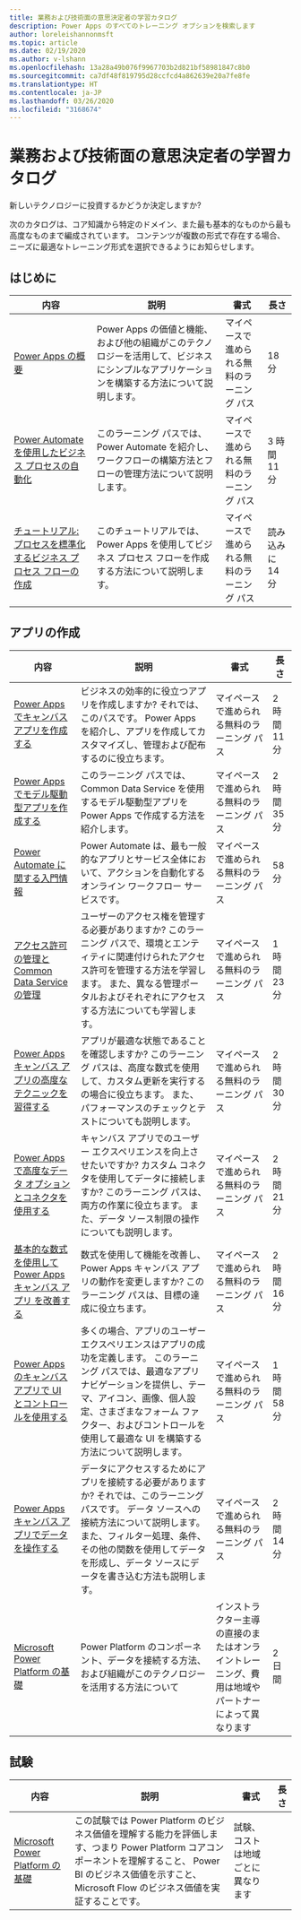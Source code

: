 ```yaml
---
title: 業務および技術面の意思決定者の学習カタログ
description: Power Apps のすべてのトレーニング オプションを検索します
author: loreleishannonmsft
ms.topic: article
ms.date: 02/19/2020
ms.author: v-lshann
ms.openlocfilehash: 13a28a49b076f9967703b2d821bf58981847c8b0
ms.sourcegitcommit: ca7df48f819795d28ccfcd4a862639e20a7fe8fe
ms.translationtype: HT
ms.contentlocale: ja-JP
ms.lasthandoff: 03/26/2020
ms.locfileid: "3168674"
---
```

# <a name="business-and-technical-decision-makers-learning-catalog"></a>業務および技術面の意思決定者の学習カタログ

新しいテクノロジーに投資するかどうか決定しますか? 

次のカタログは、コア知識から特定のドメイン、また最も基本的なものから最も高度なものまで編成されています。 コンテンツが複数の形式で存在する場合、ニーズに最適なトレーニング形式を選択できるようにお知らせします。 

## <a name="get-started"></a>はじめに<a name="get-started"></a>
| 内容   | 説明   | 書式    | 長さ    |
|------------------------------------------------------------------------------------------------------------------------------------------------------------------------------------|--------------------------------------------------------------------------------------------------------------------------------------------------------------------------------------------------------------------------------------------------------------------------------------------------------------------------------------------------------------------------------------------------------------------------|--------------------------------------------------------------------------------|-----------|
| [Power Apps の概要](https://docs.microsoft.com/learn/modules/introduction-power-apps/)                                              | Power Apps の価値と機能、および他の組織がこのテクノロジーを活用して、ビジネスにシンプルなアプリケーションを構築する方法について説明します。 | マイペースで進められる無料のラーニング パス | 18 分         |
| [Power Automate を使用したビジネス プロセスの自動化](https://docs.microsoft.com/learn/paths/automate-process-power-automate/)                 | このラーニング パスでは、Power Automate を紹介し、ワークフローの構築方法とフローの管理方法について説明します。                                            | マイペースで進められる無料のラーニング パス | 3 時間 11 分 |
| [チュートリアル: プロセスを標準化するビジネス プロセス フローの作成](https://docs.microsoft.com/power-automate/create-business-process-flow) | このチュートリアルでは、Power Apps を使用してビジネス プロセス フローを作成する方法について説明します。                                                                                   | マイペースで進められる無料のラーニング パス | 読み込みに 14 分 |
## <a name="app-creation"></a>アプリの作成<a name="app-creation"></a>
| 内容   | 説明   | 書式    | 長さ    |
|------------------------------------------------------------------------------------------------------------------------------------------------------------------------------------|--------------------------------------------------------------------------------------------------------------------------------------------------------------------------------------------------------------------------------------------------------------------------------------------------------------------------------------------------------------------------------------------------------------------------|--------------------------------------------------------------------------------|-----------|
| [Power Apps でキャンバス アプリを作成する](https://docs.microsoft.com/learn/paths/create-powerapps/)                                                                  | ビジネスの効率的に役立つアプリを作成しますか? それでは、このパスです。 Power Apps を紹介し、アプリを作成してカスタマイズし、管理および配布するのに役立ちます。                                                          | マイペースで進められる無料のラーニング パス                                          | 2 時間 11 分 |
| [Power Apps でモデル駆動型アプリを作成する](https://docs.microsoft.com/learn/paths/create-app-models-business-processes/)                                | このラーニング パスでは、Common Data Service を使用するモデル駆動型アプリを Power Apps で作成する方法を紹介します。 | マイペースで進められる無料のラーニング パス                                          | 2 時間 35 分 |
| [Power Automate に関する入門情報](https://docs.microsoft.com/learn/modules/get-started-flows/)                                                                 | Power Automate は、最も一般的なアプリとサービス全体において、アクションを自動化するオンライン ワークフロー サービスです。  | マイペースで進められる無料のラーニング パス                                          | 58 分  |
| [アクセス許可の管理と Common Data Service の管理](https://docs.microsoft.com/learn/paths/manage-permissions-administration-common-data-service/) | ユーザーのアクセス権を管理する必要がありますか? このラーニング パスで、環境とエンティティに関連付けられたアクセス許可を管理する方法を学習します。 また、異なる管理ポータルおよびそれぞれにアクセスする方法についても学習します。                               | マイペースで進められる無料のラーニング パス                                          | 1 時間 23 分 |
| [Power Apps キャンバス アプリの高度なテクニックを習得する](https://docs.microsoft.com/learn/paths/understand-advanced-topics/)                                    | アプリが最適な状態であることを確認しますか? このラーニング パスは、高度な数式を使用して、カスタム更新を実行するの場合に役立ちます。 また、パフォーマンスのチェックとテストについても説明します。                                                                     | マイペースで進められる無料のラーニング パス                                          | 2 時間 30 分 |
| [Power Apps で高度なデータ オプションとコネクタを使用する](https://docs.microsoft.com/learn/paths/advanced-data-options-and-connectors/)                         | キャンバス アプリでのユーザー エクスペリエンスを向上させたいですか? カスタム コネクタを使用してデータに接続しますか? このラーニング パスは、両方の作業に役立ちます。 また、データ ソース制限の操作についても説明します。                                     | マイペースで進められる無料のラーニング パス                                          | 2 時間 21 分 |
| [基本的な数式を使用して Power Apps キャンバス アプリ を改善する](https://docs.microsoft.com/learn/paths/use-basic-formulas-powerapps-canvas-app/)                    | 数式を使用して機能を改善し、Power Apps キャンバス アプリの動作を変更しますか? このラーニング パスは、目標の達成に役立ちます。                                                                                                       | マイペースで進められる無料のラーニング パス                                          | 2 時間 16 分 |
| [Power Apps のキャンバス アプリで UI とコントロールを使用する](https://docs.microsoft.com/learn/paths/ui-controls-canvas-app-powerapps/)                              | 多くの場合、アプリのユーザー エクスペリエンスはアプリの成功を定義します。 このラーニング パスでは、最適なアプリ ナビゲーションを提供し、テーマ、アイコン、画像、個人設定、さまざまなフォーム ファクター、およびコントロールを使用して最適な UI を構築する方法について説明します。                     | マイペースで進められる無料のラーニング パス                                          | 1 時間 58 分 |
| [Power Apps キャンバス アプリでデータを操作する](https://docs.microsoft.com/learn/paths/work-with-data-in-a-canvas-app/)                                            | データにアクセスするためにアプリを接続する必要がありますか? それでは、このラーニング パスです。 データ ソースへの接続方法について説明します。 また、フィルター処理、条件、その他の関数を使用してデータを形成し、データ ソースにデータを書き込む方法も説明します。 | マイペースで進められる無料のラーニング パス                                          | 2 時間 14 分 |
| [Microsoft Power Platform の基礎](https://docs.microsoft.com/learn/certifications/courses/pl-900t00)                                               | Power Platform のコンポーネント、データを接続する方法、および組織がこのテクノロジーを活用する方法について   | インストラクター主導の直接のまたはオンライントレーニング、費用は地域やパートナーによって異なります | 2 日間      |
## <a name="exam"></a>試験<a name="exam"></a>
| 内容   | 説明   | 書式    | 長さ    |
|------------------------------------------------------------------------------------------------------------------------------------------------------------------------------------|--------------------------------------------------------------------------------------------------------------------------------------------------------------------------------------------------------------------------------------------------------------------------------------------------------------------------------------------------------------------------------------------------------------------------|--------------------------------------------------------------------------------|-----------|
| [Microsoft Power Platform の基礎](https://docs.microsoft.com/learn/certifications/exams/pl-900) |この試験では Power Platform のビジネス価値を理解する能力を評価します、つまり Power Platform コアコンポーネントを理解すること、 Power BI のビジネス価値を示すこと、 Microsoft Flow のビジネス価値を実証することです。 |  試験、コストは地域ごとに異なります |